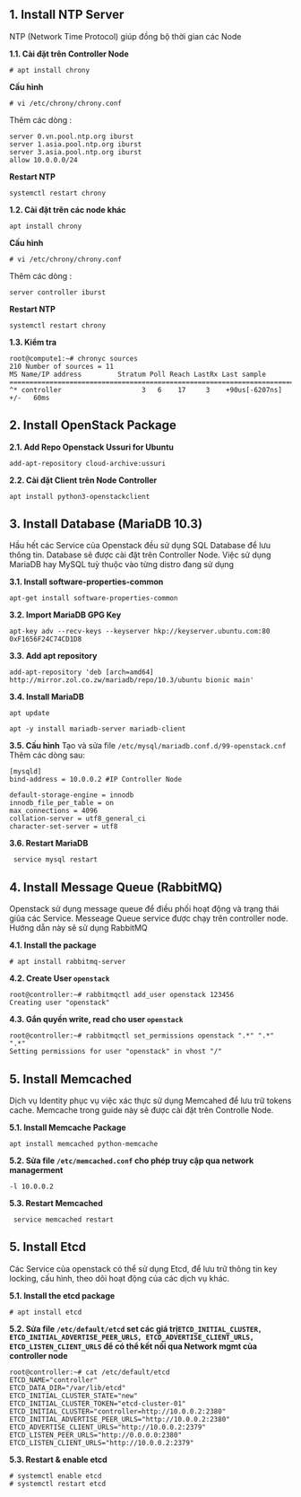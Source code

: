 ## 1. Install NTP Server
NTP (Network Time Protocol) giúp đồng bộ thời gian các Node 

**1.1. Cài đặt trên Controller Node**
```
# apt install chrony
```
**Cấu hình**
```
# vi /etc/chrony/chrony.conf
```
Thêm các dòng :
```
server 0.vn.pool.ntp.org iburst 
server 1.asia.pool.ntp.org iburst 
server 3.asia.pool.ntp.org iburst 
allow 10.0.0.0/24
```
**Restart NTP**
```
systemctl restart chrony
```
**1.2. Cài đặt trên các node khác**
```
apt install chrony
```
**Cấu hình**
```
# vi /etc/chrony/chrony.conf
```
Thêm các dòng :
```
server controller iburst
```
**Restart NTP**
```
systemctl restart chrony
```

**1.3. Kiểm tra**
```
root@compute1:~# chronyc sources
210 Number of sources = 11
MS Name/IP address         Stratum Poll Reach LastRx Last sample
===============================================================================
^* controller                    3   6    17     3    +90us[-6207ns] +/-   60ms
```

## 2. Install OpenStack Package 
**2.1. Add Repo Openstack Ussuri for Ubuntu**
```
add-apt-repository cloud-archive:ussuri
```
**2.2. Cài đặt Client trên Node Controller**
```
apt install python3-openstackclient
```
## 3. Install Database (MariaDB 10.3)
Hầu hết các Service của Openstack đều sử dụng SQL Database để lưu thông tin. Database sẽ được cài đặt trên Controller Node. Việc sử dụng MariaDB hay MySQL tuỳ thuộc vào từng distro đang sử dụng

**3.1.  Install software-properties-common**
```
apt-get install software-properties-common
```
**3.2. Import MariaDB GPG Key**
```
apt-key adv --recv-keys --keyserver hkp://keyserver.ubuntu.com:80 0xF1656F24C74CD1D8
```
**3.3. Add apt repository**
```
add-apt-repository 'deb [arch=amd64] http://mirror.zol.co.zw/mariadb/repo/10.3/ubuntu bionic main'
```
**3.4. Install MariaDB** 
```
apt update

apt -y install mariadb-server mariadb-client
```
**3.5. Cấu hình**
Tạo và sửa file `/etc/mysql/mariadb.conf.d/99-openstack.cnf`
Thêm các dòng sau:
```
[mysqld]
bind-address = 10.0.0.2 #IP Controller Node

default-storage-engine = innodb
innodb_file_per_table = on
max_connections = 4096
collation-server = utf8_general_ci
character-set-server = utf8
```
**3.6. Restart MariaDB**
```
 service mysql restart
```
## 4. Install Message Queue (RabbitMQ)
Openstack sử dụng message queue để điều phối hoạt động và trạng thái giũa các Service. Messeage Queue service được chạy trên controller node. Hướng dẫn này sẽ sử dụng RabbitMQ

**4.1. Install the package** 
```
# apt install rabbitmq-server
```
**4.2. Create User `openstack`**
```
root@controller:~# rabbitmqctl add_user openstack 123456
Creating user "openstack"
```
**4.3. Gắn quyền write, read cho user `openstack`**
```
root@controller:~# rabbitmqctl set_permissions openstack ".*" ".*" ".*"
Setting permissions for user "openstack" in vhost "/"
```

## 5. Install Memcached
Dịch vụ Identity phục vụ việc xác thực sử dụng Memcahed để lưu trữ tokens cache. Memcache trong guide này sẽ được cài đặt trên Controlle Node.

**5.1. Install Memcache Package**
```
apt install memcached python-memcache
```
**5.2. Sửa file `/etc/memcached.conf`  cho phép truy cập qua network managerment**
```
-l 10.0.0.2
```
**5.3. Restart Memcached**
```
 service memcached restart
```

## 5. Install Etcd

Các Service của openstack có thể sử dụng Etcd, để lưu trữ thông tin key locking, cấu hình, theo dõi hoạt động của các dịch vụ khác.

**5.1. Install the etcd package**
```
# apt install etcd
```
**5.2. Sửa file `/etc/default/etcd` set các giá trị`ETCD_INITIAL_CLUSTER, ETCD_INITIAL_ADVERTISE_PEER_URLS, ETCD_ADVERTISE_CLIENT_URLS, ETCD_LISTEN_CLIENT_URLS` để có thể kết nối qua Network mgmt của controller node** 
```
root@controller:~# cat /etc/default/etcd
ETCD_NAME="controller"
ETCD_DATA_DIR="/var/lib/etcd"
ETCD_INITIAL_CLUSTER_STATE="new"
ETCD_INITIAL_CLUSTER_TOKEN="etcd-cluster-01"
ETCD_INITIAL_CLUSTER="controller=http://10.0.0.2:2380"
ETCD_INITIAL_ADVERTISE_PEER_URLS="http://10.0.0.2:2380"
ETCD_ADVERTISE_CLIENT_URLS="http://10.0.0.2:2379"
ETCD_LISTEN_PEER_URLS="http://0.0.0.0:2380"
ETCD_LISTEN_CLIENT_URLS="http://10.0.0.2:2379"
``` 
**5.3. Restart & enable etcd** 
```
# systemctl enable etcd
# systemctl restart etcd
```
